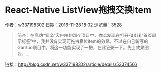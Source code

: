 # React-Native ListView拖拽交换Item
作者：w337198302
日期：2016-11-28 18:02
浏览量：3528
> 简介：在高仿“掘金”客户端的那个项目中，你会发现在打开和关闭“首页展示标签”中，我并没有实现可拖拽换位item的效果。不过在自己新写的Gank.io项目中，将这一功能实现了一把，在此记录一下。先上效果图对，...

 链接：http://blog.csdn.net/w337198302/article/details/53374506
